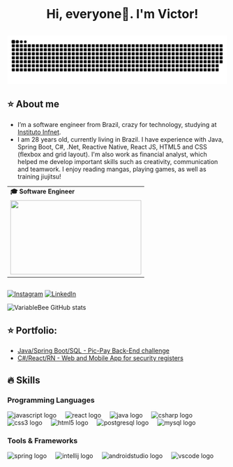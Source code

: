 <div id="user-content-toc">
  <ul align="center">
    <summary><h1 style="display: inline-block">Hi, everyone👋. I'm Victor!</h1></summary>
</div>

<div align="center">
  <img  src="https://github.com/1999AZZAR/1999AZZAR/blob/main/resources/img/grid-snake.svg"
       alt="snake" /></a>
</div>

<!-- Dropdown -->
## ⭐️ About me

  - I’m a software engineer from Brazil, crazy for technology, studying at <a href="https://www.infnet.edu.br/infnet/home/">Instituto Infnet</a>.  
  - I am 28 years old, currently living in Brazil. I have experience with Java, Spring Boot, C#, .Net, Reactive Native, React JS, HTML5 and CSS (flexbox and grid layout). I'm also work as financial analyst, which helped me develop important skills such as creativity, communication and teamwork. I enjoy reading mangas, playing games, as well as training jiujitsu!

<div align="center">
  <table>
    <tr>
      <td><b>🎓 Software Engineer</b></td>
    </tr>
    <tr>
      <td><img src="https://media4.giphy.com/media/PiuL0MyzhlQv9fkNrY/200.gif?cid=ecf05e47sccw2v67rwyh9phr7w613ij38xsg682t004tt9kj&ep=v1_gifs_search&rid=200.gif&ct=g" width="300px" height="170px"></td>
    </tr>
  </table>
</div>

##
<!-- Links -->
[![Instagram](https://img.shields.io/badge/Instagram-E4405F?style=for-the-badge&logo=instagram&logoColor=white)](https://www.instagram.com/victorpaivavianna/?next=%2F)
[![LinkedIn](https://img.shields.io/badge/LinkedIn-0077B5?style=for-the-badge&logo=linkedin&logoColor=white)](https://www.linkedin.com/in/viannapaivavictor/)

<!-- GithubStats -->
![VariableBee GitHub stats](https://github-readme-stats.vercel.app/api?username=viannapvictor&show_icons=true&theme=dracula)

<!-- Portfolio -->

## ⭐️ Portfolio:
* [Java/Spring Boot/SQL - Pic-Pay Back-End challenge](https://github.com/viannapvictor/AppSimpleBank)
* [C#/React/RN - Web and Mobile App for security registers](https://github.com/viannapvictor/slogs-project)


## 🔥 Skills
<!-- Skills: Programming Languages -->
<div style="flex-basis: 48%;">
  <h3>Programming Languages</h3>
  <img src="https://cdn.jsdelivr.net/gh/devicons/devicon/icons/javascript/javascript-original.svg" height="40" alt="javascript logo"  />
  <img width="12" />
  <img src="https://cdn.jsdelivr.net/gh/devicons/devicon/icons/react/react-original.svg" height="40" alt="react logo"  />
  <img width="12" />
  <img src="https://cdn.jsdelivr.net/gh/devicons/devicon/icons/java/java-original.svg" height="40" alt="java logo"  />
  <img width="12" />
  <img src="https://cdn.jsdelivr.net/gh/devicons/devicon/icons/csharp/csharp-original.svg" height="40" alt="csharp logo"  />
  <img width="12" />
  <img src="https://cdn.jsdelivr.net/gh/devicons/devicon/icons/css3/css3-original.svg" height="40" alt="css3 logo"  />
  <img width="12" />
  <img src="https://cdn.jsdelivr.net/gh/devicons/devicon/icons/html5/html5-original.svg" height="40" alt="html5 logo"  />
  <img width="12" />
  <img src="https://cdn.jsdelivr.net/gh/devicons/devicon/icons/postgresql/postgresql-original.svg" height="40" alt="postgresql logo"  />
  <img width="12" />
  <img src="https://cdn.jsdelivr.net/gh/devicons/devicon/icons/mysql/mysql-original.svg" height="40" alt="mysql logo"  />
</div>
  
  <!-- Skills: Tools & Frameworks -->
<div style="flex-basis: 48%;">
  <h3>Tools & Frameworks</h3>
  <img src="https://cdn.jsdelivr.net/gh/devicons/devicon/icons/spring/spring-original.svg" height="40" alt="spring logo"  />
  <img width="12" />
  <img src="https://cdn.jsdelivr.net/gh/devicons/devicon/icons/intellij/intellij-original.svg" height="40" alt="intellij logo"  />
  <img width="12" />
  <img src="https://cdn.jsdelivr.net/gh/devicons/devicon/icons/androidstudio/androidstudio-original.svg" height="40" alt="androidstudio logo"  />
  <img width="12" />
  <img src="https://cdn.jsdelivr.net/gh/devicons/devicon/icons/vscode/vscode-original.svg" height="40" alt="vscode logo"  />
</div>

